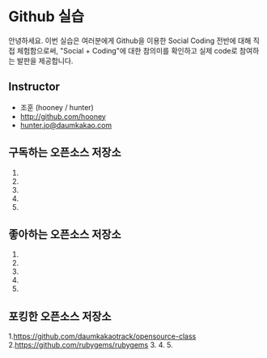 # Github 실습

안녕하세요. 이번 실습은 여러분에게 Github을 이용한 Social Coding 전반에 대해 직접 체험함으로써, "Social + Coding"에 대한 참의미를 확인하고 실제 code로 참여하는 발판을 제공합니다.

## Instructor
- 조훈 (hooney / hunter)
- http://github.com/hooney
- hunter.jo@daumkakao.com

## 구독하는 오픈소스 저장소

1.
2.
3.
4.
5.

## 좋아하는 오픈소스 저장소

1.
2.
3.
4.
5.

## 포킹한 오픈소스 저장소

1.https://github.com/daumkakaotrack/opensource-class
2.https://github.com/rubygems/rubygems
3.
4.
5.

